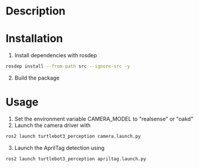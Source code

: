 # Description

# Installation
1. Install dependencies with rosdep 
```bash
rosdep install --from-path src --ignore-src -y
```
2. Build the package

# Usage
1. Set the environment variable CAMERA_MODEL to "realsense" or "oakd"
2. Launch the camera driver with 
```bash 
ros2 launch turtlebot3_perception camera.launch.py
```
3. Launch the AprilTag detection using
```bash 
ros2 launch turtlebot3_perception apriltag.launch.py
```